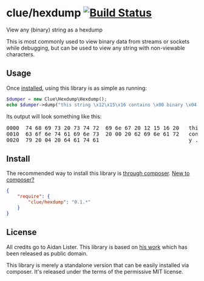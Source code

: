 # clue/hexdump [![Build Status](https://travis-ci.org/clue/hexdump.png)](https://travis-ci.org/clue/hexdump)

View any (binary) string as a hexdump

This is most commonly used to view binary data from streams
or sockets while debugging, but can be used to view any string
with non-viewable characters.

## Usage

Once [installed](#install), using this library is as simple as running:

```php
$dumper = new Clue\Hexdump\Hexdump();
echo $dumper->dump("this string \x12\x15\x16 contains \x00 binary \x04 data");
```

Its output will look something like this:

<pre>
0000  74 68 69 73 20 73 74 72  69 6e 67 20 12 15 16 20   this str ing ... 
0010  63 6f 6e 74 61 69 6e 73  20 00 20 62 69 6e 61 72   contains  . binar
0020  79 20 04 20 64 61 74 61                            y . data
</pre>

## Install

The recommended way to install this library is [through composer](http://getcomposer.org). [New to composer?](http://getcomposer.org/doc/00-intro.md)

```JSON
{
    "require": {
        "clue/hexdump": "0.1.*"
    }
}
```

## License

All credits go to Aidan Lister. This library is based on
[his work](https://github.com/aidanlister/code/blob/master/function.hexdump.php)
which has been released as public domain.

This library is merely a standalone version that can be easily installed via
composer. It's released under the terms of the permissive MIT license.

